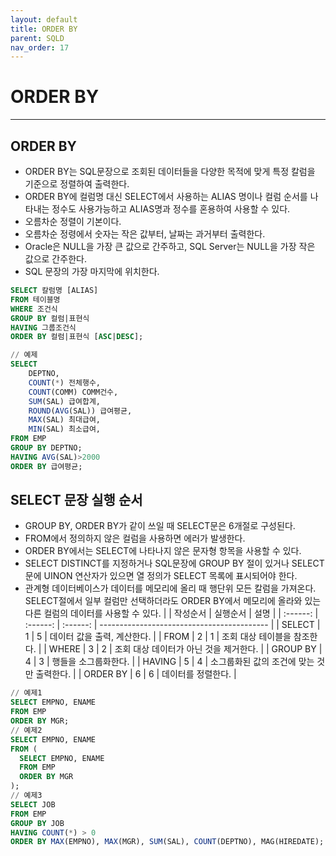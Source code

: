 ```yaml
---
layout: default
title: ORDER BY
parent: SQLD
nav_order: 17
---
```


# ORDER BY

---

## ORDER BY

- ORDER BY는 SQL문장으로 조회된 데이터들을 다양한 목적에 맞게 특정 칼럼을 기준으로 정렬하여 출력한다.
- ORDER BY에 컬럼명 대신 SELECT에서 사용하는 ALIAS 명이나 컬럼 순서를 나타내는 정수도 사용가능하고 ALIAS명과 정수를 혼용하여 사용할 수 있다.
- 오름차순 정렬이 기본이다.
- 오름차순 정령에서 숫자는 작은 값부터, 날짜는 과거부터 출력한다.
- Oracle은 NULL을 가장 큰 값으로 간주하고, SQL Server는 NULL을 가장 작은 값으로 간주한다.
- SQL 문장의 가장 마지막에 위치한다.

```sql
SELECT 칼럼명 [ALIAS]
FROM 테이블명
WHERE 조건식
GROUP BY 컬럼|표현식
HAVING 그룹조건식
ORDER BY 컬럼|표현식 [ASC|DESC];
```

```sql
// 예제
SELECT
    DEPTNO,
    COUNT(*) 전체행수,
    COUNT(COMM) COMM건수,
    SUM(SAL) 급여합계,
    ROUND(AVG(SAL)) 급여평균,
    MAX(SAL) 최대급여,
    MIN(SAL) 최소급여,
FROM EMP
GROUP BY DEPTNO;
HAVING AVG(SAL)>2000
ORDER BY 급여평균;
```

## SELECT 문장 실행 순서

- GROUP BY, ORDER BY가 같이 쓰일 때 SELECT문은 6개절로 구성된다.
- FROM에서 정의하지 않은 컬럼을 사용하면 에러가 발생한다.
- ORDER BY에서는 SELECT에 나타나지 않은 문자형 항목을 사용할 수 있다.
- SELECT DISTINCT를 지정하거나 SQL문장에 GROUP BY 절이 있거나 SELECT 문에 UINON 연산자가 있으면 열 정의가 SELECT 목록에 표시되어야 한다.
- 관계형 데이터베이스가 데이터를 메모리에 올리 때 행단위 모든 칼럼을 가져온다. SELECT절에서 일부 컬럼만 선택하더라도 ORDER BY에서 메모리에 올라와 있는 다른 컬럼의 데이터를 사용할 수 있다.
  | | 작성순서 | 실행순서 | 설명 |
  | :------: | :------: | :------: | ------------------------------------------ |
  | SELECT | 1 | 5 | 데이터 값을 출력, 계산한다. |
  | FROM | 2 | 1 | 조회 대상 테이블을 참조한다. |
  | WHERE | 3 | 2 | 조회 대상 데이터가 아닌 것을 제거한다. |
  | GROUP BY | 4 | 3 | 행들을 소그룹화한다. |
  | HAVING | 5 | 4 | 소그룹화된 값의 조건에 맞는 것만 출력한다. |
  | ORDER BY | 6 | 6 | 데이터를 정렬한다. |

```sql
// 예제1
SELECT EMPNO, ENAME
FROM EMP
ORDER BY MGR;
// 예제2
SELECT EMPNO, ENAME
FROM (
  SELECT EMPNO, ENAME
  FROM EMP
  ORDER BY MGR
);
// 예제3
SELECT JOB
FROM EMP
GROUP BY JOB
HAVING COUNT(*) > 0
ORDER BY MAX(EMPNO), MAX(MGR), SUM(SAL), COUNT(DEPTNO), MAG(HIREDATE);
```
